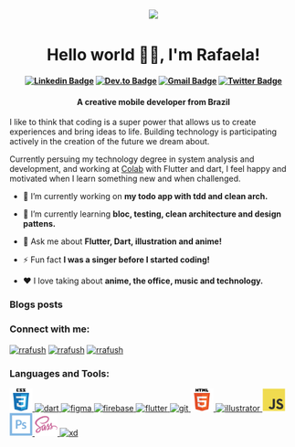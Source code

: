 <h1 align="center">
<img src="https://i.pinimg.com/originals/1a/bb/e9/1abbe9b61eac9e87c845c4f2e1ea1356.gif"/></h1>

<h1 align="center">Hello world 👩‍💻, I'm Rafaela!</h1>

<h4 align="center">

[![Linkedin Badge](https://img.shields.io/badge/-rafush-blue?style=flat-square&logo=Linkedin&logoColor=white&link=https://www.linkedin.com/in/rafush/)](https://www.linkedin.com/in/rafush/) [![Dev.to Badge](https://img.shields.io/badge/-@rrafush-03a57a?style=flat-square&labelColor=000000&logo=dev.to&link=https://dev.to/rrafush)](https://dev.to/rrafush) [![Gmail Badge](https://img.shields.io/badge/-design.rafaelamartins@gmail.com-c14438?style=flat-square&logo=Gmail&logoColor=white&link=mailto:design.rafaelamartins@gmail.com)](mailto:design.rafaelamartins@gmail.com) [![Twitter Badge](https://img.shields.io/badge/-@rrafush-blue?style=flat-square&logo=Twitter&logoColor=white&link=mailto:design.rafaelamartins@gmail.com)](https://twitter.com/rrafush)

</h4>

<h4 align="center">A creative mobile developer from Brazil</h4>

I like to think that coding is a super power that allows us to create experiences and bring ideas to life. Building technology is participating actively in the creation of the future we dream about.

Currently persuing my technology degree in system analysis and development, and working at [Colab]('https://colab.re') with Flutter and dart, I feel happy and motivated when I learn something new and when challenged.

- 🔭 I’m currently working on **my todo app with tdd and clean arch.**

- 🌱 I’m currently learning **bloc, testing, clean architecture and design pattens.**

- 💬 Ask me about **Flutter, Dart, illustration and anime!**

- ⚡ Fun fact **I was a singer before I started coding!**

- ❤️ I love taking about **anime, the office, music and technology.**

### Blogs posts
<!-- BLOG-POST-LIST:START -->
<!-- BLOG-POST-LIST:END -->

<h3 align="left">Connect with me:</h3>
<p align="left">
<a href="https://codepen.io/rrafush" target="blank"><img align="center" src="https://raw.githubusercontent.com/rahuldkjain/github-profile-readme-generator/master/src/images/icons/Social/codepen.svg" alt="rrafush" height="30" width="40" /></a>
<a href="https://dev.to/rrafush" target="blank"><img align="center" src="https://cdn.jsdelivr.net/npm/simple-icons@3.0.1/icons/dev-dot-to.svg" alt="rrafush" height="30" width="40" /></a>
<a href="https://twitter.com/rrafush" target="blank"><img align="center" src="https://raw.githubusercontent.com/rahuldkjain/github-profile-readme-generator/master/src/images/icons/Social/twitter.svg" alt="rrafush" height="30" width="40" /></a>
</p>

<h3 align="left">Languages and Tools:</h3>
<p align="left"> <a href="https://www.w3schools.com/css/" target="_blank"> <img src="https://raw.githubusercontent.com/devicons/devicon/master/icons/css3/css3-original-wordmark.svg" alt="css3" width="40" height="40"/> </a> <a href="https://dart.dev" target="_blank"> <img src="https://www.vectorlogo.zone/logos/dartlang/dartlang-icon.svg" alt="dart" width="40" height="40"/> </a> <a href="https://www.figma.com/" target="_blank"> <img src="https://www.vectorlogo.zone/logos/figma/figma-icon.svg" alt="figma" width="40" height="40"/> </a> <a href="https://firebase.google.com/" target="_blank"> <img src="https://www.vectorlogo.zone/logos/firebase/firebase-icon.svg" alt="firebase" width="40" height="40"/> </a> <a href="https://flutter.dev" target="_blank"> <img src="https://www.vectorlogo.zone/logos/flutterio/flutterio-icon.svg" alt="flutter" width="40" height="40"/> </a> <a href="https://git-scm.com/" target="_blank"> <img src="https://www.vectorlogo.zone/logos/git-scm/git-scm-icon.svg" alt="git" width="40" height="40"/> </a> <a href="https://www.w3.org/html/" target="_blank"> <img src="https://raw.githubusercontent.com/devicons/devicon/master/icons/html5/html5-original-wordmark.svg" alt="html5" width="40" height="40"/> </a> <a href="https://www.adobe.com/in/products/illustrator.html" target="_blank"> <img src="https://www.vectorlogo.zone/logos/adobe_illustrator/adobe_illustrator-icon.svg" alt="illustrator" width="40" height="40"/> </a> <a href="https://developer.mozilla.org/en-US/docs/Web/JavaScript" target="_blank"> <img src="https://raw.githubusercontent.com/devicons/devicon/master/icons/javascript/javascript-original.svg" alt="javascript" width="40" height="40"/> </a> <a href="https://www.photoshop.com/en" target="_blank"> <img src="https://raw.githubusercontent.com/devicons/devicon/master/icons/photoshop/photoshop-line.svg" alt="photoshop" width="40" height="40"/> </a> <a href="https://sass-lang.com" target="_blank"> <img src="https://raw.githubusercontent.com/devicons/devicon/master/icons/sass/sass-original.svg" alt="sass" width="40" height="40"/> </a> <a href="https://www.adobe.com/products/xd.html" target="_blank"> <img src="https://cdn.worldvectorlogo.com/logos/adobe-xd.svg" alt="xd" width="40" height="40"/> </a> </p>

